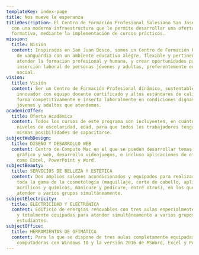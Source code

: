 ```yaml
---
templateKey: index-page
title: Nos mueve la esperanza
titleDescription: El Centro de Formación Profesional Salesiano San José, cuenta
  con una moderna infraestructura que le permite desarrollar una oferta
  formativa, mediante la implementación de cursos prácticos.
mission:
  title: Nisión
  content: Inspirados en San Juan Bosco, somos un Centro de Formación Profesional
    de vanguardia con un ambiente educativo alegre, flexible y pertinente para
    atender la formación profesional y humana, y crear oportunidades para la
    inserción laboral de personas jóvenes y adultas, preferentemente en riesgo
    social.
vision:
  title: Visión
  content: Ser un Centro de Formación Profesional dinámico, sustentable e
    innovador con equipo docente certificado y altos estándares de calidad que
    forma competitivamente e inserta laboralmente en condiciones dignas a los
    jóvenes y adultos que atendemos.
academicOffer:
  title: Oferta Académica
  content: Todos los cursos de este programa son incluyentes, en cuánto a género,
    niveles de escolaridad, edad, para que todos los trabajadores tengan las
    mismas posibilidades de capacitarse.
subjectWebDesign:
  title: DISEÑO Y DESARROLLO WEB
  content: Centro de Cómputo Mac en el que se pueden desarrollar temas como diseño
    gráfico y web, desarrollo videojuegos, e incluso aplicaciones de ofimática
    como Excel, PowerPoint y Word.
subjectBeauty:
  title: SERVICIOS DE BELLEZA Y ESTÉTICA
  content: Dos amplios salones acondicionados y equipados para realizar cursos de
    toda la gama de la cosmetología (maquillaje, corte de cabello, aplicación de
    acrílicos y químicos, manicure y pedicure, entre otros), en los que se puede
    atender a varios grupos simultáneamente.
subjectElectricity:
  title: ELECTRICIDAD Y ELECTRÓNICA
  content: Edificio de energías renovables con tres aulas especialmente diseñadas
    y totalmente equipadas para atender simultáneamente a varios grupos de
    estudiantes.
subjectOffice:
  title: HERRAMIENTAS DE OFIMÁTICA
  content: Para la que se dispone de tres aulas completamente equipadas con
    computadoras con Windows 10 y la versión 2016 de MSWord, Excel y PowerPoint.
---
```

